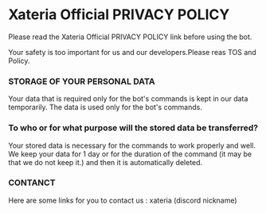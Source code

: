 # Xateria Official PRIVACY POLICY
Please read the Xateria Official PRIVACY POLICY link before using the bot.

Your safety is too important for us and our developers.Please reas TOS and Policy.

### STORAGE OF YOUR PERSONAL DATA
Your data that is required only for the bot's commands is kept in our data temporarily. The data is used only for the bot's commands.
### To who or for what purpose will the stored data be transferred?
Your stored data is necessary for the commands to work properly and well. We keep your data for 1 day or for the duration of the command (it may be that we do not keep it.) and then it is automatically deleted.
### CONTANCT
Here are some links for you to contact us :
xateria (discord nickname)
